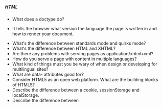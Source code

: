 ##### HTML
* What does a doctype do?
- It tells the browser what version the language the page is written in and how to render your document.
* What's the difference between standards mode and quirks mode?
* What's the difference between HTML and XHTML?
* Are there any problems with serving pages as application/xhtml+xml?
* How do you serve a page with content in multiple languages?
* What kind of things must you be wary of when design or developing for multilingual sites?
* What are data- attributes good for?
* Consider HTML5 as an open web platform. What are the building blocks of HTML5?
* Describe the difference between a cookie, sessionStorage and localStorage.
* Describe the difference between <script>, <script async> and <script defer>.
* Why is it generally a good idea to position CSS <link>s between <head></head> and JS <script>s just before </body>? Do you know any exceptions?
* What is progressive rendering?
* Have you used different HTML templating languages before?


##### CSS

* What is the difference between classes and ID's in CSS?
<br><br> Both are selectors for elements on the page, but usually you have more classes on a page, while ID's are used for singular elements. An ID is a more specific selector than a class. This is a good article on css-selector specificity : https://css-tricks.com/specifics-on-css-specificity/
* What's the difference between "resetting" and "normalizing" CSS? Which would you choose, and why?
<br><br>Normalizing means to make a consistent look and feel of document styles for various browsers, while resetting is to clear the default CSS style of DOM elements.
* Describe Floats and how they work.
<br><br> Floats are `left`, `right`, and `none`. A float will take the element out of its original flow and pushes it to the direction specified.
* Describe z-index and how stacking context is formed.
<br><br> The z-index indicates the position of the element as it stacks on top of other elements. It's best to think of the elements as pieces of paper on top of each other. An element with a higher z-index will be higher up on the stack and presumably more visible to the viewer.
* Describe BFC(Block Formatting Context) and how it works.
<br><br> block formatting context is a part of a visual CSS rendering of a Web page. It is the region in which the layout of block boxes occurs and in which floats interact with each other
* What are the various clearing techniques and which is appropriate for what context?
* Explain CSS sprites, and how you would implement them on a page or site.
<br><br> A sprite is a large image that is made up of smaller images. This is effective for holding multiple images the developer may want to use, and singling out specific parts to display that specific image. It takes up less bandwidth, and easier to render because multiple images are store in one single file. This is most commonly seen in moving animations (think of 16bit video games with moving figures), and for smaller icons displayed on a website.
* What are your favourite image replacement techniques and which do you use when?
* How would you approach fixing browser-specific styling issues?
* How do you serve your pages for feature-constrained browsers?
* What techniques/processes do you use?
* What are the different ways to visually hide content (and make it available only for screen readers)?
* Have you ever used a grid system, and if so, what do you prefer?
* Have you used or implemented media queries or mobile specific layouts/CSS?
<br><br>Media queries are a means of creating css specific to viewport dimensions. This means that the user can see content on desktop, tablet, and mobile.
* Are you familiar with styling SVG?
* How do you optimize your webpages for print?
* What are some of the "gotchas" for writing efficient CSS?
* What are the advantages/disadvantages of using CSS preprocessors?
* Describe what you like and dislike about the CSS preprocessors you have used.
* How would you implement a web design comp that uses non-standard fonts?
* Explain how a browser determines what elements match a CSS selector.
* Describe pseudo-elements and discuss what they are used for.
* Explain your understanding of the box model and how you would tell the browser in CSS to render your layout in different box models.
* What does * { box-sizing: border-box; } do? What are its advantages?
* List as many values for the display property that you can remember.
* What's the difference between inline and inline-block?
* What's the difference between a relative, fixed, absolute and statically positioned element?
* The 'C' in CSS stands for Cascading. How is priority determined in assigning styles (a few examples)? How can you use this system to your advantage?
<br><br> Cascading refers to the heirarchy and inheritance of each element on a page, and what takes precedence. ID - Class, psuedo-class - element, psuedo-element;  
* What existing CSS frameworks have you used locally, or in production? How would you change/improve them?
* Have you played around with the new CSS Flexbox or Grid specs?
* How is responsive design different from adaptive design?
<br><br> responsive entails one layout that changes depending on screen size, while adaptive means that there are distinct layouts that show dependent on screen size.
* Have you ever worked with retina graphics? If so, when and what techniques did you use?
* Is there any reason you'd want to use translate() instead of absolute positioning, or vice-versa? And why?
